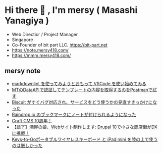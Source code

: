 # Hi there 👋 , I'm mersy ( Masashi Yanagiya )

- Web Directior / Project Manager
- Singapore
- Co-Founder of bit part LLC. https://bit-part.net
- https://note.mersy418.com/
- https://mmm.mersy418.com/

## mersy note
<!-- BLOG-POST-LIST:START -->
- [markdownlint を使ってみようとおもって VSCode を使い始めてみる](https://note.mersy418.com/article/vscode-markdownlint?utm_source=feed)
- [MTのDataAPIで認証してテンプレートの内容を取得するのをPostmanで試す](https://note.mersy418.com/article/postman-mt-dataapi-variables?utm_source=feed)
- [Biscuit がすぐバグ対応され、サービスをどう使うかの見直すきっかけになった](https://note.mersy418.com/article/biscuit-bugfix-1-2-29?utm_source=feed)
- [Raindrop.io のブックマークにノートが付けられるようになった](https://note.mersy418.com/article/raindrop-io-bookmark-notes?utm_source=feed)
- [Craft CMS 10周年！](https://note.mersy418.com/article/craft-cms-10周年?utm_source=feed)
- [【読了】酒屋の娘、Webサイト制作します: Drupal 10で小さな商店街がDXに挑戦！](https://note.mersy418.com/article/book-b0c5f3mvp4?utm_source=feed)
- [Keys-to-Goポータブルワイヤレスキーボード と iPad mini を膝の上で使うのは厳しかった](https://note.mersy418.com/article/ipadmini-keystogo?utm_source=feed)
<!-- BLOG-POST-LIST:END -->
